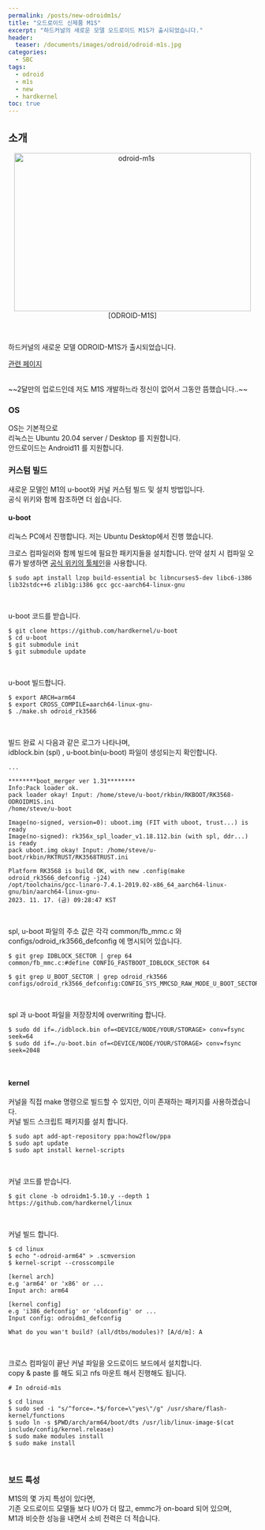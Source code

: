 ```yaml
---
permalink: /posts/new-odroidm1s/
title: "오드로이드 신제품 M1S"
excerpt: "하드커널의 새로운 모델 오드로이드 M1S가 출시되었습니다."
header:
  teaser: /documents/images/odroid/odroid-m1s.jpg
categories:
  - SBC
tags:
  - odroid
  - m1s
  - new
  - hardkernel
toc: true
---
```


## 소개

<p align="center">
  <img src="/documents/images/odroid/odroid-m1s.jpg" alt="odroid-m1s" width="480" height="320"><br>
  <span style="{{ site.img }}">[ODROID-M1S]</span>
</p>
<br>

하드커널의 새로운 모델 ODROID-M1S가 출시되었습니다.<br>

[관련 페이지](https://forum.odroid.com/viewtopic.php?f=211&t=47541)<br>

<br>
~~2달만의 업로드인데 저도 M1S 개발하느라 정신이 없어서 그동안 뜸했습니다..~~<br>

### OS

OS는 기본적으로<br>
리눅스는 <span style="{{ site.code }}">Ubuntu 20.04 server / Desktop</span> 를 지원합니다.<br>
안드로이드는 <span style="{{ site.code }}">Android11</span> 를 지원합니다.<br>

### 커스텀 빌드

새로운 모델인 M1의 u-boot와 커널 커스텀 빌드 및 설치 방법입니다.<br>
공식 위키와 함께 참조하면 더 쉽습니다.<br>

#### u-boot

리눅스 PC에서 진행합니다. 저는 Ubuntu Desktop에서 진행 했습니다.<br>

크로스 컴파일러와 함께 빌드에 필요한 패키지들을 설치합니다. 만약 설치 시 컴파일 오류가 발생하면 [공식 위키의 툴체인](https://wiki.odroid.com/odroid-m1s/board_support/building_u-boot#toolchain)을 사용합니다.
```
$ sudo apt install lzop build-essential bc libncurses5-dev libc6-i386 lib32stdc++6 zlib1g:i386 gcc gcc-aarch64-linux-gnu
```
<br>

u-boot 코드를 받습니다.
```
$ git clone https://github.com/hardkernel/u-boot
$ cd u-boot
$ git submodule init
$ git submodule update
```
<br>

u-boot 빌드합니다.
```
$ export ARCH=arm64
$ export CROSS_COMPILE=aarch64-linux-gnu-
$ ./make.sh odroid_rk3566
```
<br>

빌드 완료 시 다음과 같은 로그가 나타나며,<br>
<span style="{{ site.code }}">idblock.bin (spl)</span> , <span style="{{ site.code }}">u-boot.bin(u-boot)</span> 파일이 생성되는지 확인합니다.
```
...

********boot_merger ver 1.31********
Info:Pack loader ok.
pack loader okay! Input: /home/steve/u-boot/rkbin/RKBOOT/RK3568-ODROIDM1S.ini
/home/steve/u-boot

Image(no-signed, version=0): uboot.img (FIT with uboot, trust...) is ready
Image(no-signed): rk356x_spl_loader_v1.18.112.bin (with spl, ddr...) is ready
pack uboot.img okay! Input: /home/steve/u-boot/rkbin/RKTRUST/RK3568TRUST.ini

Platform RK3568 is build OK, with new .config(make odroid_rk3566_defconfig -j24)
/opt/toolchains/gcc-linaro-7.4.1-2019.02-x86_64_aarch64-linux-gnu/bin/aarch64-linux-gnu-
2023. 11. 17. (금) 09:28:47 KST
```
<br>

spl, u-boot 파일의 주소 값은 각각 <span style="{{ site.code }}">common/fb_mmc.c</span> 와  <span style="{{ site.code }}">configs/odroid_rk3566_defconfig</span> 에 명시되어 있습니다.
```
$ git grep IDBLOCK_SECTOR | grep 64
common/fb_mmc.c:#define CONFIG_FASTBOOT_IDBLOCK_SECTOR 64

$ git grep U_BOOT_SECTOR | grep odroid_rk3566
configs/odroid_rk3566_defconfig:CONFIG_SYS_MMCSD_RAW_MODE_U_BOOT_SECTOR=0x0800
```
<br>

spl 과 u-boot 파일을 저장장치에 overwriting 합니다.
```
$ sudo dd if=./idblock.bin of=<DEVICE/NODE/YOUR/STORAGE> conv=fsync seek=64
$ sudo dd if=./u-boot.bin of=<DEVICE/NODE/YOUR/STORAGE> conv=fsync seek=2048
```
<br>

#### kernel

커널을 직접 make 명령으로 빌드할 수 있지만, 이미 존재하는 패키지를 사용하겠습니다.<br>
커널 빌드 스크립트 패키지를 설치 합니다.
```
$ sudo apt add-apt-repository ppa:how2flow/ppa
$ sudo apt update
$ sudo apt install kernel-scripts
```
<br>

커널 코드를 받습니다.
```
$ git clone -b odroidm1-5.10.y --depth 1 https://github.com/hardkernel/linux
```
<br>

커널 빌드 합니다.
```
$ cd linux
$ echo "-odroid-arm64" > .scmversion
$ kernel-script --crosscompile

[kernel arch]
e.g 'arm64' or 'x86' or ...
Input arch: arm64

[kernel config]
e.g 'i386_defconfig' or 'oldconfig' or ...
Input config: odroidm1_defconfig

What do you wan't build? (all/dtbs/modules)? [A/d/m]: A
```
<br>

크로스 컴파일이 끝난 커널 파일을 오드로이드 보드에서 설치합니다.<br>
<span style="{{ site.code }}">copy & paste</span> 를 해도 되고 <span style="{{ site.code }}">nfs 마운트</span> 해서 진행해도 됩니다.<br>
```
# In odroid-m1s

$ cd linux
$ sudo sed -i "s/^force=.*$/force=\"yes\"/g" /usr/share/flash-kernel/functions
$ sudo ln -s $PWD/arch/arm64/boot/dts /usr/lib/linux-image-$(cat include/config/kernel.release)
$ sudo make modules install
$ sudo make install
```
<br>

### 보드 특성

M1S의 몇 가지 특성이 있다면,<br>
기존 오드로이드 모델들 보다 I/O가 더 많고, emmc가 on-board 되어 있으며,<br>
M1과 비슷한 성능을 내면서 소비 전력은 더 적습니다.<br>
